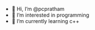 - 👋 Hi, I’m @pcpratham
- 👀 I’m interested in programming
- 🌱 I’m currently learning c++


<!---
pcpratham/pcpratham is a ✨ special ✨ repository because its `README.md` (this file) appears on your GitHub profile.
You can click the Preview link to take a look at your changes.
--->
